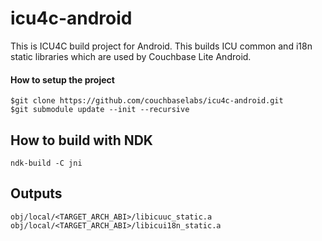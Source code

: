 # icu4c-android
This is ICU4C build project for Android. This builds ICU common and i18n static libraries which are used by Couchbase Lite Android.

#### How to setup the project
```
$git clone https://github.com/couchbaselabs/icu4c-android.git
$git submodule update --init --recursive
```

## How to build with NDK
```
ndk-build -C jni
```

## Outputs
```
obj/local/<TARGET_ARCH_ABI>/libicuuc_static.a
obj/local/<TARGET_ARCH_ABI>/libicui18n_static.a
```
